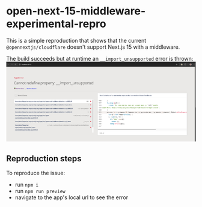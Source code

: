 # open-next-15-middleware-experimental-repro

This is a simple reproduction that shows that the current `@opennextjs/cloudflare` doesn't support Next.js 15 with a middleware.

The build succeeds but at runtime an `__import_unsupported` error is thrown:
![screenshot of error](./error.png)

## Reproduction steps

To reproduce the issue:

- run `npm i`
- run `npm run preview`
- navigate to the app's local url to see the error
